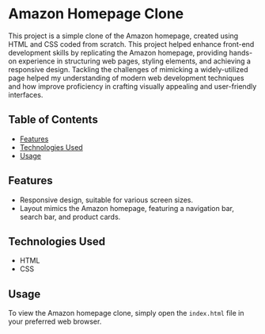 # Amazon Homepage Clone

This project is a simple clone of the Amazon homepage, created using HTML and CSS coded from scratch. 
This project helped enhance front-end development skills by replicating the Amazon homepage, providing hands-on experience in structuring web pages, styling elements, and achieving a responsive design. 
Tackling the challenges of mimicking a widely-utilized page helped my understanding of modern web development techniques and how improve proficiency in crafting visually appealing and user-friendly interfaces.

## Table of Contents

- [Features](#features)
- [Technologies Used](#technologies-used)
- [Usage](#usage)

## Features

- Responsive design, suitable for various screen sizes.
- Layout mimics the Amazon homepage, featuring a navigation bar, search bar, and product cards.

## Technologies Used

- HTML
- CSS

## Usage

To view the Amazon homepage clone, simply open the `index.html` file in your preferred web browser.


